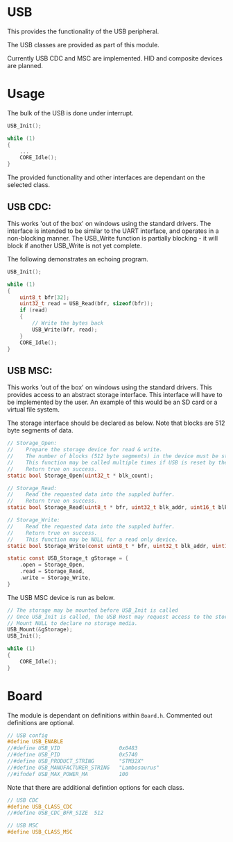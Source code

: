 # USB
This provides the functionality of the USB peripheral.

The USB classes are provided as part of this module.

Currently USB CDC and MSC are implemented. HID and composite devices are planned.

# Usage

The bulk of the USB is done under interrupt.

```c
USB_Init();

while (1)
{
    ...
    CORE_Idle();
}
```

The provided functionality and other interfaces are dependant on the selected class.

## USB CDC:

This works 'out of the box' on windows using the standard drivers. The interface is intended to be similar to the UART interface, and operates in a non-blocking manner. The USB_Write function is partially blocking - it will block if another USB_Write is not yet complete.

The following demonstrates an echoing program.

```c
USB_Init();

while (1)
{
    uint8_t bfr[32];
    uint32_t read = USB_Read(bfr, sizeof(bfr));
    if (read)
    {
        // Write the bytes back
        USB_Write(bfr, read);
    }
    CORE_Idle();
}
```

## USB MSC:

This works 'out of the box' on windows using the standard drivers. This provides access to an abstract storage interface. This interface will have to be implemented by the user. An example of this would be an SD card or a virtual file system.

The storage interface should be declared as below. Note that blocks are 512 byte segments of data.

```c
// Storage_Open:
//    Prepare the storage device for read & write.
//    The number of blocks (512 byte segments) in the device must be stored in *blk_count
//    This function may be called multiple times if USB is reset by the Host.
//    Return true on success.
static bool Storage_Open(uint32_t * blk_count);

// Storage_Read:
//    Read the requested data into the suppled buffer.
//    Return true on success.
static bool Storage_Read(uint8_t * bfr, uint32_t blk_addr, uint16_t blk_count);

// Storage_Write:
//    Read the requested data into the suppled buffer.
//    Return true on success.
//    This function may be NULL for a read only device.
static bool Storage_Write(const uint8_t * bfr, uint32_t blk_addr, uint16_t blk_count);

static const USB_Storage_t gStorage = {
    .open = Storage_Open,
    .read = Storage_Read,
    .write = Storage_Write,
}
```

The USB MSC device is run as below.

```c
// The storage may be mounted before USB_Init is called
// Once USB_Init is called, the USB Host may request access to the storage at any time.
// Mount NULL to declare no storage media.
USB_Mount(&gStorage);
USB_Init();

while (1)
{
    CORE_Idle();
}
```

# Board

The module is dependant on definitions within `Board.h`. Commented out definitions are optional.

```c
// USB config
#define USB_ENABLE
//#define USB_VID				    0x0483
//#define USB_PID				    0x5740
//#define USB_PRODUCT_STRING		"STM32X"
//#define USB_MANUFACTURER_STRING	"Lambosaurus"
//#ifndef USB_MAX_POWER_MA          100
```

Note that there are additional defintion options for each class.

```c
// USB CDC
#define USB_CLASS_CDC
//#define USB_CDC_BFR_SIZE	512
```

```c
// USB MSC
#define USB_CLASS_MSC
```
